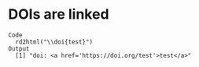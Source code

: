 # DOIs are linked

    Code
      rd2html("\\doi{test}")
    Output
      [1] "doi: <a href='https://doi.org/test'>test</a>"

